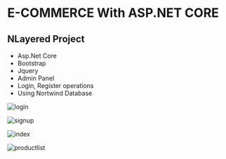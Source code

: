 # E-COMMERCE With ASP.NET CORE


 ## NLayered Project 
 - Asp.Net Core
 - Bootstrap
 - Jquery
 - Admin Panel
 - Login, Register operations
 - Using Nortwind Database

![login](https://user-images.githubusercontent.com/30267270/56769001-9f8d6d00-67b8-11e9-9a0d-b4421afc8a58.PNG)

![signup](https://user-images.githubusercontent.com/30267270/56769065-cb105780-67b8-11e9-9c1f-4e91a5b75e90.PNG)

![index](https://user-images.githubusercontent.com/30267270/56769088-dc596400-67b8-11e9-8adb-a165c9272f45.PNG)

![productlist](https://user-images.githubusercontent.com/30267270/56769102-e11e1800-67b8-11e9-8778-301b328ff3a6.png)
